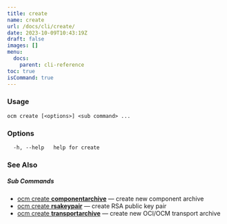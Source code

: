 ```yaml
---
title: create
name: create
url: /docs/cli/create/
date: 2023-10-09T10:43:19Z
draft: false
images: []
menu:
  docs:
    parent: cli-reference
toc: true
isCommand: true
---
```

### Usage

```
ocm create [<options>] <sub command> ...
```

### Options

```
  -h, --help   help for create
```

### See Also



##### Sub Commands

* [ocm create <b>componentarchive</b>](/docs/cli/create/componentarchive)	 &mdash; create new component archive
* [ocm create <b>rsakeypair</b>](/docs/cli/create/rsakeypair)	 &mdash; create RSA public key pair
* [ocm create <b>transportarchive</b>](/docs/cli/create/transportarchive)	 &mdash; create new OCI/OCM transport  archive

